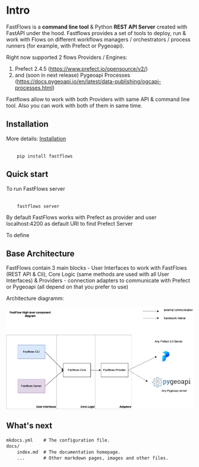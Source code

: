 # Intro

FastFlows is a **command line tool** & Python **REST API Server** created with FastAPI under the hood. Fastflows provides a set of tools to deploy, run & work with Flows on different workflows managers / orchestrators / process runners (for example, with Prefect or Pygeoapi).

Right now supported 2 flows Providers / Engines:

1. Prefect 2.4.5 (https://www.prefect.io/opensource/v2/)
2. and (soon in next release) Pygeoapi Processes (https://docs.pygeoapi.io/en/latest/data-publishing/ogcapi-processes.html)

Fastflows allow to work with both Providers with same API & command line tool. Also you can work with both of them in same time.

## Installation

More details: [Installation](installation.md)

```command

    pip install fastflows

```

## Quick start

To run FastFlows server

```

    fastflows server

```

By default FastFlows works with Prefect as provider and user localhost:4200 as default URI to find Prefect Server

To define

## Base Architecture

FastFlows contain 3 main blocks - User Interfaces to work with FastFlows (REST API & Cli), Core Logic (same methods are used with all User Interfaces) & Providers - connection adapters to communicate with Prefect or Pygeoapi (all depend on that you prefer to use)

Architecture diagramm:

![Diagramm](img/architecture.png)

## What's next

    mkdocs.yml    # The configuration file.
    docs/
        index.md  # The documentation homepage.
        ...       # Other markdown pages, images and other files.
